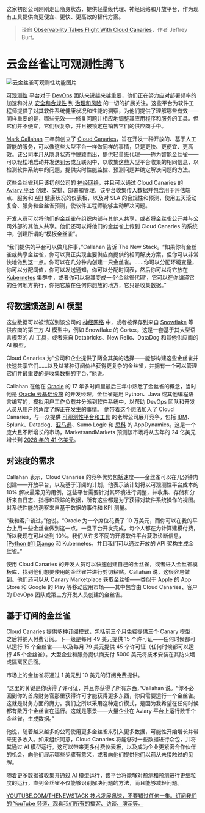 
<!--
title: 云金丝雀助力可观测性腾飞
cover: https://cdn.thenewstack.io/media/2024/07/5841b1b9-bird-3386323_1280.jpg
-->

这家初创公司刚刚走出隐身状态，提供轻量级代理、神经网络和开放平台，作为现有工具提供商更便宜、更快、更高效的替代方案。

> 译自 [Observability Takes Flight With Cloud Canaries](https://thenewstack.io/observability-takes-flight-with-cloud-canaries/)，作者 Jeffrey Burt。


# 云金丝雀让可观测性腾飞

![云金丝雀可观测性功能图片](https://cdn.thenewstack.io/media/2024/07/5841b1b9-bird-3386323_1280-1024x682.jpg)

[可观测性](https://thenewstack.io/observability/) 平台对于 [DevOps](https://thenewstack.io/devops/) 团队来说越来越重要，他们正在努力应对部署频率的加速和对从 [安全和合规性](https://thenewstack.io/chef-extends-security-and-compliance-across-hybrid-cloud/) 到 [治理和风险](https://thenewstack.io/governance-risk-and-compliance-with-kubernetes/) 的一切的扩展关注。这些平台为软件工程师提供了对其软件系统健康状况和性能的洞察，为他们提供了理解哪些有效——同样重要的是，哪些无效——修复问题并相应地调整其应用程序和服务的工具。但它们并不便宜，它们很复杂，并且被锁定在销售它们的供应商手中。

[Mark Callahan](https://www.linkedin.com/in/mark-callahan-1945b53/) 三年前创立了 [Cloud Canaries](https://cloudcanaries.ai/)，旨在开发一种开放的、基于人工智能的服务，可以像这些大型平台一样做同样的事情，只是更快、更便宜、更高效。该公司本月从隐身状态中脱颖而出，提供轻量级代理——称为智能金丝雀——可以轻松地启动并发送到云或互联网中，以收集这些大型平台收集的相同信息，以检测软件系统中的问题，提供实时性能监控、预测问题并确定解决问题的方法。

这些金丝雀利用该初创公司的 [神经网络](https://thenewstack.io/airbnb-builds-a-second-neural-network-to-diversify-listings/)，并且可以通过 Cloud Canaries 的 [Aviary 平台](https://cloudcanaries.ai/features/) 创建、安排、部署和管理，该平台收集传入数据并包含用于评估端点、服务和 [API](https://thenewstack.io/api-management/) 健康状况的仪表板，以及对 SLA 的合规性和预测，使用五天滚动复合、服务和金丝雀预测，使软件工程师能够主动解决问题。

开发人员可以将他们的金丝雀在组织内部与其他人共享，或者将金丝雀公开并与公司外部的其他人共享。他们还可以将他们的金丝雀上传到 Cloud Canaries 的系统中，创建所谓的“模板金丝雀”。

“我们提供的平台可以做几件事，”Callahan 告诉 The New Stack。“如果你有金丝雀或共享金丝雀，你可以真正实现主要供应商提供的相同解决方案，但你可以非常快地做到这一点。你可以在几分钟内创建一只金丝雀。……你可以分配环境变量，你可以分配阈值，你可以发送通知，你可以分配时间表，然后你可以将它放在 [Kubernetes](https://thenewstack.io/kubernetes/) 集群中，或者你可以将其变成一个‘金丝雀代理’，它可以在你编译它的任何地方执行，你把它放在任何你想放的地方，它只是收集数据。”

## 将数据馈送到 AI 模型

这些数据可以被馈送到该公司的 [神经网络](https://thenewstack.io/airbnb-builds-a-second-neural-network-to-diversify-listings/) 中，或者被保存到来自 [Snowflake](https://www.snowflake.com/?utm_content=inline+mention) 等供应商的第三方 AI 模型中，例如 Snowflake 的 Cortex，这是一套基于其大型语言模型的 AI 工具，或者来自 Databricks、New Relic、DataDog 和其他供应商的 AI 模型。

Cloud Canaries 为“公司和企业提供了两全其美的选择——能够构建这些金丝雀并快速共享它们……以及以某种订阅价格获得更复杂的金丝雀，并拥有一个可以管理它们并最重要的是收集数据的平台，”他说。

Callahan 在他在 [Oracle](https://developer.oracle.com/?utm_content=inline+mention) 的 17 年多时间里最后三年中熟悉了金丝雀的概念，当时他是 [Oracle 云基础设施](https://thenewstack.io/oracle-touts-new-appdev-tools-distributed-cloud-support/) 的开发经理。金丝雀是用 Python、Java 或其他编程语言编写的，模拟用户工作负载并分派到软件系统中，以帮助 DevOps 团队和开发人员从用户的角度了解正在发生的事情。
他带着这个想法加入了 Cloud Canaries，与一众提供 [可观测性平台和工具](https://thenewstack.io/next-gen-observability-monitoring-and-analytics-in-platform-engineering/) 的老牌公司展开竞争，包括 [IBM](https://www.ibm.com?utm_content=inline+mention)、Splunk、Datadog、[亚马逊](https://aws.amazon.com/?utm_content=inline+mention)、Sumo Logic 和 [思科](http://cisco.com/?utm_content=inline+mention) 的 AppDynamics。这是一个庞大且不断增长的市场，MarketsandMarkets 预测该市场将从去年的 24 亿美元增长到 [2028 年的 41 亿美元](https://www.marketsandmarkets.com/Market-Reports/observability-tools-and-platforms-market-69804486.html)。

## 对速度的需求
Callahan 表示，Cloud Canaries 的竞争优势包括速度——金丝雀可以在几分钟内创建——开放平台，以及基于订阅的计划，他表示该计划将以可观测性平台成本的 10% 解决最常见的用例，这些平台需要针对其环境进行调整，并收集、存储和分析来自日志、指标和跟踪的数据，所有这些都是为了获得对软件系统操作的视图。对系统性能的洞察来自基于数据的事件和 KPI 测量。

“我和客户谈过，”他说。“Oracle 为一个席位花费了 10 万美元，而你可以在我的平台上用一些金丝雀做到这一点。一旦平台开发完成，每个人都在为计算建模付费，所以我现在可以做到 10%。我们从许多不同的开源软件平台获取诊断信息，[[Python 的] Django](https://thenewstack.io/what-is-pythons-django/) 和 Kubernetes，并且我们可以通过开放的 API 架构生成金丝雀。”

使用 Cloud Canaries 的开发人员可以快速创建自己的金丝雀，或者进入金丝雀模板库，找到他们想要使用的金丝雀并进行剪切粘贴。Callahan 说，这很容易做到。他们还可以从 Canary Marketplace 获取金丝雀——类似于 Apple 的 App Store 和 Google 的 Play 等移动应用市场——其中包含由 Cloud Canaries、客户的 DevOps 团队或第三方开发人员创建的金丝雀。

## 基于订阅的金丝雀
Cloud Canaries 提供多种订阅模式，包括前三个月免费提供三个 Canary 模型，之后将纳入付费订阅。下一级是每月 49 美元提供 15 个许可证——任何时候都可以运行 15 个金丝雀——以及每月 79 美元提供 45 个许可证（任何时候都可以运行 45 个金丝雀）。大型企业和服务提供商支付 5000 美元将技术安装在其防火墙或隔离区后面。

市场上的金丝雀将通过 1 美元到 10 美元的订阅免费提供。

“这里的关键是你获得了许可证，并且你获得了所有东西，”Callahan 说。“你不必回到你的首席财务官那里获得许可才能获得更多东西，你只需要运行一个金丝雀。这就是财务方面的魔力。我们之所以采用这种定价模式，是因为我希望在任何时候都有数万个金丝雀在运行。这就是愿景——大量企业在 Aviary 平台上运行数千个金丝雀，生成数据。”

他说，随着越来越多的公司使用更多金丝雀来引入更多数据，可能性开始增长并带来更多收入。如果组织同意，Cloud Canaries 将能够对一些数据进行众包，并将其通过 AI 模型运行。这可以带来更多付费仪表板，以及成为企业更紧密合作伙伴的机会，向他们展示哪些步骤有意义，或者向他们提供他们以前从未接触过的见解。

随着更多数据被收集并通过 AI 模型运行，该平台将能够对预测和预测进行更细粒度的运行，直到金丝雀不仅能够识别解决问题的方法，而且能够减轻问题。

[
YOUTUBE.COM/THENEWSTACK
技术发展迅速，不要错过任何一集。订阅我们的 YouTube
频道，观看我们所有的播客、访谈、演示等。
](https://youtube.com/thenewstack?sub_confirmation=1)